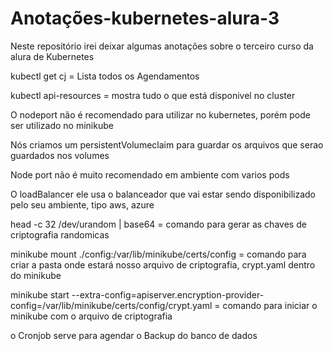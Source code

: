 # Anotações-kubernetes-alura-3
 Neste repositório irei deixar algumas anotações sobre o terceiro curso da alura de Kubernetes


kubectl get cj = Lista todos os Agendamentos 

kubectl api-resources = mostra tudo o que está disponivel no cluster

O nodeport não é recomendado para utilizar no kubernetes, porém pode ser utilizado no minikube 

Nós criamos um persistentVolumeclaim para guardar os arquivos que serao guardados nos volumes 

Node port não é muito recomendado em ambiente com varios pods

O loadBalancer ele usa o balanceador que vai estar sendo disponibilizado pelo seu ambiente, tipo aws, azure



head -c 32 /dev/urandom | base64 = comando para gerar as chaves de criptografia randomicas 


minikube mount ./config:/var/lib/minikube/certs/config = comando para criar a pasta onde estará nosso arquivo de criptografia, crypt.yaml dentro do minikube



minikube start --extra-config=apiserver.encryption-provider-config=/var/lib/minikube/certs/config/crypt.yaml = comando para iniciar o minikube com o arquivo de criptografia


o Cronjob serve para agendar o Backup do banco de dados
